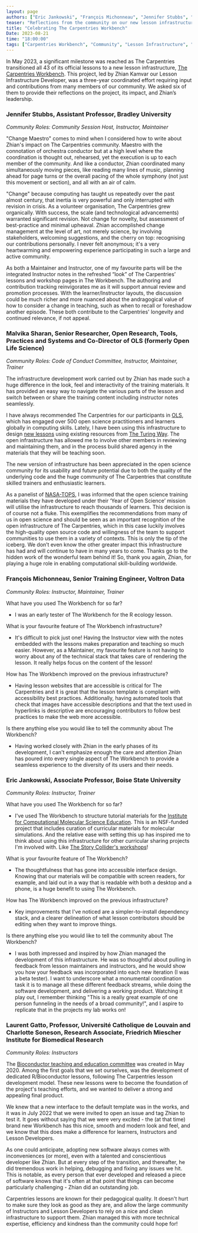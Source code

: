 ```yaml
---
layout: page
authors: ["Eric Jankowski", "François Michonneau", "Jennifer Stubbs", "Laurent Gatto", "Charlotte Soneson", "Malvika Sharan", "Alycia Crall", "Toby Hodges"]
teaser: "Reflections from the community on our new lesson infrastructure"
title: "Celebrating The Carpentries Workbench"
Date: 2023-08-21
time: "18:00:00"
tags: ["Carpentries Workbench", "Community", "Lesson Infrastructure", "Lessons"]
---
```



In May 2023, a significant milestone was reached as The Carpentries transitioned all 43 of its official lessons to a new lesson infrastructure, [The Carpentries Workbench](https://carpentries.github.io/workbench/). This project, led by Zhian Kamvar our Lesson Infrastructure Developer, was a three-year coordinated effort requiring input and contributions from many members of our community. We asked six of them to provide their reflections on the project, its impact, and Zhian’s leadership.


### Jennifer Stubbs, Assistant Professor, Bradley University

_Community Roles: Community Session Host, Instructor, Maintainer_

"Change Maestro" comes to mind when I considered how to write about Zhian's impact on The Carpentries community. Maestro with the connotation of orchestra conductor but at a high level where the coordination is thought out, rehearsed, yet the execution is up to each member of the community. And like a conductor, Zhian coordinated many simultaneously moving pieces, like reading many lines of music, planning ahead for page turns or the overall pacing of the whole symphony (not just this movement or section), and all with an air of calm.

"Change" because computing has taught us repeatedly over the past almost century, that inertia is very powerful and only interrupted with revision in crisis. As a volunteer organisation, The Carpentries grew organically. With success, the scale (and technological advancements) warranted significant revision. Not change for novelty, but assessment of best-practice and minimal upheaval. Zhian accomplished change management at the level of art, not merely science, by involving stakeholders, welcoming suggestions, and the cherry on top: recognising our contributions personally. I never felt anonymous; it's a very heartwarming and empowering experience participating in such a large and active community.

As both a Maintainer and Instructor, one of my favourite parts will be the integrated Instructor notes in the refreshed “look” of The Carpentries’ lessons and workshop pages in The Workbench. The authoring and contribution tracking reinvigorates me as it will support annual review and promotion processes. With the learner/Instructor layouts, the discussion could be much richer and more nuanced about the andragogical value of how to consider a change in teaching, such as when to recall or foreshadow another episode. These both contribute to the Carpentries' longevity and continued relevance, if not appeal. 


### Malvika Sharan, Senior Researcher, Open Research, Tools, Practices and Systems and Co-Director of OLS (formerly Open Life Science)

_Community Roles: Code of Conduct Committee, Instructor, Maintainer, Trainer_

The infrastructure development work carried out by Zhian has made such a huge difference in the look, feel and interactivity of the training materials. It has provided an easy way to navigate the various parts of the lesson and switch between or share the training content including instructor notes seamlessly.

I have always recommended The Carpentries for our participants in [OLS](https://openlifesci.org/), which has engaged over 500 open science practitioners and learners globally in computing skills. Lately, I have been using this infrastructure to design [new lessons](https://github.com/carpentries-incubator/managing-computational-projects) using existing resources from [The Turing Way](https://the-turing-way.netlify.app/index.html). The open infrastructure has allowed me to involve other members in reviewing and maintaining them, and in the process build shared agency in the materials that they will be teaching soon.

The new version of infrastructure has been appreciated in the open science community for its usability and future potential due to both the quality of the underlying code and the huge community of The Carpentries that constitute skilled trainers and enthusiastic learners.

As a panelist of [NASA-TOPS](https://science.nasa.gov/open-science/transform-to-open-science), I was informed that the open science training materials they have developed under their ‘Year of Open Science’ mission will utilise the infrastructure to reach thousands of learners. This decision is of course not a fluke. This exemplifies the recommendations from many of us in open science and should be seen as an important recognition of the open infrastructure of The Carpentries, which in this case luckily involves the high-quality open source code and willingness of the team to support communities to use them in a variety of contexts. This is only the tip of the iceberg. We don’t even know the other greater impact this infrastructure has had and will continue to have in many years to come. Thanks go to the hidden work of the wonderful team behind it! So, thank you again, Zhian, for playing a huge role in enabling computational skill-building worldwide.


### François Michonneau, Senior Training Engineer, Voltron Data

_Community Roles: Instructor, Maintainer, Trainer_

What have you used The Workbench for so far?



* I was an early tester of The Workbench for the R ecology lesson.

What is your favourite feature of The Workbench infrastructure?



* It's difficult to pick just one! Having the Instructor view with the notes embedded with the lessons makes preparation and teaching so much easier. However, as a Maintainer, my favourite feature is not having to worry about any of the technical stack that takes care of rendering the lesson. It really helps focus on the content of the lesson!

How has The Workbench improved on the previous infrastructure?



* Having lesson websites that are accessible is critical for The Carpentries and it is great that the lesson template is compliant with accessibility best practices. Additionally, having automated tools that check that images have accessible descriptions and that the text used in hyperlinks is descriptive are encouraging contributors to follow best practices to make the web more accessible.

Is there anything else you would like to tell the community about The Workbench?



* Having worked closely with Zhian in the early phases of its development, I can't emphasize enough the care and attention Zhian has poured into every single aspect of The Workbench to provide a seamless experience to the diversity of its users and their needs.


### Eric Jankowski, Associate Professor, Boise State University

_Community Roles: Instructor, Trainer_

What have you used The Workbench for so far?



* I've used The Workbench to structure tutorial materials for the [Institute for Computational Molecular Science Education](https://www.i-comse.org/). This is an NSF-funded project that includes curation of curricular materials for molecular simulations. And the relative ease with setting this up has inspired me to think about using this infrastructure for other curricular sharing projects I'm involved with. Like [The Story Collider's workshops](https://www.storycollider.org/)!

What is your favourite feature of The Workbench?



* The thoughtfulness that has gone into accessible interface design. Knowing that our materials will be compatible with screen readers, for example, and laid out in a way that is readable with both a desktop and a phone, is a huge benefit to using The Workbench.

How has The Workbench improved on the previous infrastructure?



* Key improvements that I've noticed are a simpler-to-install dependency stack, and a clearer delineation of what lesson contributors should be editing when they want to improve things.

Is there anything else you would like to tell the community about The Workbench?



* I was both impressed and inspired by how Zhian managed the development of this infrastructure. He was so thoughtful about pulling in feedback from lesson maintainers and instructors, and he would show you how your feedback was incorporated into each new iteration (I was a beta tester). I want to underscore what a monumental coordination task it is to manage all these different feedback streams, while doing the software development, and delivering a working product. Watching it play out, I remember thinking "This is a really great example of one person funneling in the needs of a broad community!", and I aspire to replicate that in the projects my lab works on! 


### Laurent Gatto, Professor, Université Catholique de Louvain and Charlotte Soneson, Research Associate, Friedrich Miescher Institute for Biomedical Research

_Community Roles: Instructors_

The [Bioconductor teaching and education committee](https://bioconductor.org/help/education-training/) was created in May 2020. Among the first goals that we set ourselves, was the development of dedicated R/Bioconductor lessons, following The Carpentries lesson development model. These new lessons were to become the foundation of the project's teaching efforts, and we wanted to deliver a strong and appealing final product.

We knew that a new interface to the default template was in the works, and it was in July 2022 that we were invited to open an issue and tag Zhian to test it. It goes without saying that we were very excited - the (at that time) brand new Workbench has this nice, smooth and modern look and feel, and we know that this does make a difference for learners, Instructors and Lesson Developers.

As one could anticipate, adopting new software always comes with inconveniences (or more), even with a talented and conscientious developer like Zhian. But at every step of the transition, and thereafter, he did tremendous work in helping, debugging and fixing any issues we hit. This is notable, as every person that ever developed and released a piece of software knows that it's often at that point that things can become particularly challenging - Zhian did an outstanding job.

Carpentries lessons are known for their pedagogical quality. It doesn't hurt to make sure they look as good as they are, and allow the large community of Instructors and Lesson Developers to rely on a nice and clean infrastructure to support them. Zhian managed this with more technical expertise, efficiency and kindness than the community could hope for!
